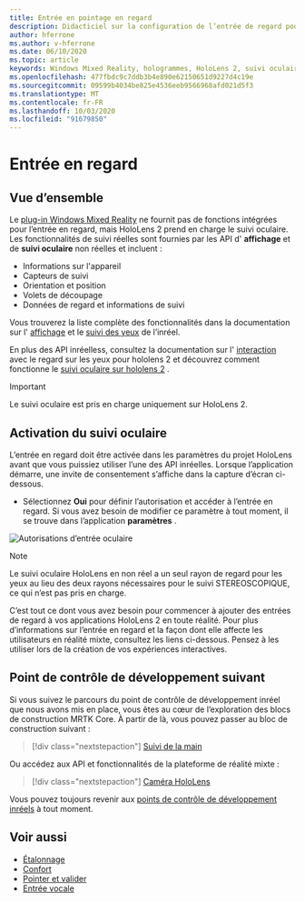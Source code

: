 ```yaml
---
title: Entrée en pointage en regard
description: Didacticiel sur la configuration de l’entrée de regard pour HoloLens et le moteur inréel
author: hferrone
ms.author: v-hferrone
ms.date: 06/10/2020
ms.topic: article
keywords: Windows Mixed Reality, hologrammes, HoloLens 2, suivi oculaire, entrée de regard, affichage monté en tête, moteur non réel
ms.openlocfilehash: 477fbdc9c7ddb3b4e890e62150651d9227d4c19e
ms.sourcegitcommit: 09599b4034be825e4536eeb9566968afd021d5f3
ms.translationtype: MT
ms.contentlocale: fr-FR
ms.lasthandoff: 10/03/2020
ms.locfileid: "91679850"
---
```

# <a name="gaze-input"></a>Entrée en regard

## <a name="overview"></a>Vue d’ensemble

Le [plug-in Windows Mixed Reality](https://docs.unrealengine.com/Platforms/VR/WMR/index.html) ne fournit pas de fonctions intégrées pour l’entrée en regard, mais HoloLens 2 prend en charge le suivi oculaire. Les fonctionnalités de suivi réelles sont fournies par les API d' **affichage** et de **suivi oculaire** non réelles et incluent :

- Informations sur l'appareil
- Capteurs de suivi
- Orientation et position
- Volets de découpage
- Données de regard et informations de suivi

Vous trouverez la liste complète des fonctionnalités dans la documentation sur l' [affichage](https://docs.unrealengine.com/BlueprintAPI/Input/HeadMountedDisplay/index.html) et le [suivi des yeux](https://docs.unrealengine.com/BlueprintAPI/EyeTracking/index.html) de l’inréel.

En plus des API inréelless, consultez la documentation sur l' [interaction](../../design/eye-gaze-interaction.md) avec le regard sur les yeux pour hololens 2 et découvrez comment fonctionne le [suivi oculaire sur hololens 2](https://docs.microsoft.com/windows/mixed-reality/eye-tracking) .

> [!IMPORTANT]
> Le suivi oculaire est pris en charge uniquement sur HoloLens 2.

## <a name="enabling-eye-tracking"></a>Activation du suivi oculaire
L’entrée en regard doit être activée dans les paramètres du projet HoloLens avant que vous puissiez utiliser l’une des API inréelles. Lorsque l’application démarre, une invite de consentement s’affiche dans la capture d’écran ci-dessous.

- Sélectionnez **Oui** pour définir l’autorisation et accéder à l’entrée en regard. Si vous avez besoin de modifier ce paramètre à tout moment, il se trouve dans l’application **paramètres** .

![Autorisations d’entrée oculaire](images/unreal/eye-input-permissions.png)

> [!NOTE] 
> Le suivi oculaire HoloLens en non réel a un seul rayon de regard pour les yeux au lieu des deux rayons nécessaires pour le suivi STEREOSCOPIQUE, ce qui n’est pas pris en charge.

C’est tout ce dont vous avez besoin pour commencer à ajouter des entrées de regard à vos applications HoloLens 2 en toute réalité. Pour plus d’informations sur l’entrée en regard et la façon dont elle affecte les utilisateurs en réalité mixte, consultez les liens ci-dessous. Pensez à les utiliser lors de la création de vos expériences interactives.

## <a name="next-development-checkpoint"></a>Point de contrôle de développement suivant

Si vous suivez le parcours du point de contrôle de développement inréel que nous avons mis en place, vous êtes au cœur de l’exploration des blocs de construction MRTK Core. À partir de là, vous pouvez passer au bloc de construction suivant : 

> [!div class="nextstepaction"]
> [Suivi de la main](unreal-hand-tracking.md)

Ou accédez aux API et fonctionnalités de la plateforme de réalité mixte :

> [!div class="nextstepaction"]
> [Caméra HoloLens](unreal-hololens-camera.md)

Vous pouvez toujours revenir aux [points de contrôle de développement inréels](unreal-development-overview.md#2-core-building-blocks) à tout moment.

## <a name="see-also"></a>Voir aussi
* [Étalonnage](../../calibration.md)
* [Confort](../../design/comfort.md)
* [Pointer et valider](../../design/gaze-and-commit.md)
* [Entrée vocale](../../out-of-scope/voice-design.md)
